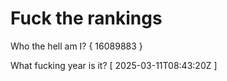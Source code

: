 # Fuck the rankings

Who the hell am I?
{ 16089883 }

What fucking year is it?
[ 2025-03-11T08:43:20Z ]
